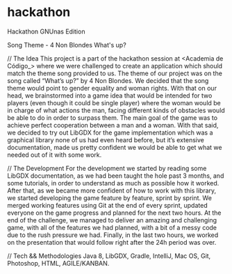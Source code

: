 # hackathon
Hackathon GNUnas Edition 


Song Theme - 4 Non Blondes What's up?


// The Idea
This project is a part of the hackathon session at <Academia de Código_> where we were challenged to create an application which should match the theme song provided to us. The theme of our project was on the song called “What’s up?” by 4 Non Blondes.
We decided that the song theme would point to gender equality and woman rights. With that on our head, we brainstormed into a game idea that would be intended for two players (even though it could be single player) where the woman would be in charge of what actions the man, facing different kinds of obstacles would be able to do in order to surpass them. The main goal of the game was to achieve perfect cooperation between a man and a woman. 
With that said, we decided to try out LibGDX for the game implementation which was a graphical library none of us had even heard before, but it’s extensive documentation, made us pretty confident we would be able to get what we needed out of it with some work.

// The Development
For the development we started by reading some LibGDX documentation, as we had been taught the hole past 3 months, and some tutorials, in order to understand as much as possible how it worked. 
After that, as we became more confident of how to work with this library, we started developing the game feature by feature, sprint by sprint. 
We merged working features using Git at the end of every sprint, updated everyone on the game progress and planned for the next two hours.
At the end of the challenge, we managed to deliver an amazing and challenging game, with all of the features we had planned, with a bit of a messy code due to the rush pressure we had. 
Finally, in the last two hours, we worked on the presentation that would follow right after the 24h period was over.

// Tech && Methodologies
Java 8, LibGDX, Gradle, IntelliJ, Mac OS, Git, Photoshop, HTML, AGILE/KANBAN.

